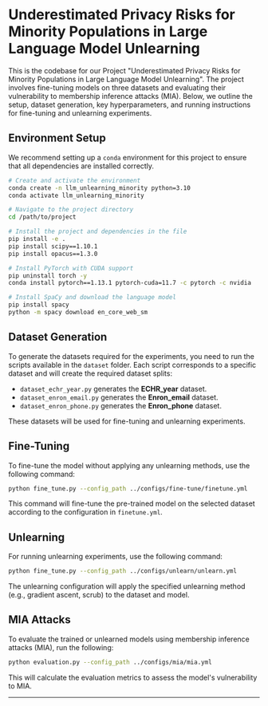 
# Underestimated Privacy Risks for Minority Populations in Large Language Model Unlearning

This is the codebase for our Project "Underestimated Privacy Risks for Minority Populations in Large Language Model Unlearning". The project involves fine-tuning models on three datasets and evaluating their vulnerability to membership inference attacks (MIA). Below, we outline the setup, dataset generation, key hyperparameters, and running instructions for fine-tuning and unlearning experiments.

## Environment Setup

We recommend setting up a `conda` environment for this project to ensure that all dependencies are installed correctly.

```bash
# Create and activate the environment
conda create -n llm_unlearning_minority python=3.10 
conda activate llm_unlearning_minority

# Navigate to the project directory
cd /path/to/project

# Install the project and dependencies in the file
pip install -e .
pip install scipy==1.10.1
pip install opacus==1.3.0

# Install PyTorch with CUDA support
pip uninstall torch -y
conda install pytorch==1.13.1 pytorch-cuda=11.7 -c pytorch -c nvidia

# Install SpaCy and download the language model
pip install spacy
python -m spacy download en_core_web_sm
```

## Dataset Generation

To generate the datasets required for the experiments, you need to run the scripts available in the `dataset` folder. Each script corresponds to a specific dataset and will create the required dataset splits:

- `dataset_echr_year.py` generates the **ECHR_year** dataset.
- `dataset_enron_email.py` generates the **Enron_email** dataset.
- `dataset_enron_phone.py` generates the **Enron_phone** dataset.

These datasets will be used for fine-tuning and unlearning experiments.

## Fine-Tuning

To fine-tune the model without applying any unlearning methods, use the following command:

```bash
python fine_tune.py --config_path ../configs/fine-tune/finetune.yml
```

This command will fine-tune the pre-trained model on the selected dataset according to the configuration in `finetune.yml`.

## Unlearning

For running unlearning experiments, use the following command:

```bash
python fine_tune.py --config_path ../configs/unlearn/unlearn.yml
```

The unlearning configuration will apply the specified unlearning method (e.g., gradient ascent, scrub) to the dataset and model.

## MIA Attacks

To evaluate the trained or unlearned models using membership inference attacks (MIA), run the following:

```bash
python evaluation.py --config_path ../configs/mia/mia.yml
```

This will calculate the evaluation metrics to assess the model's vulnerability to MIA.

---
